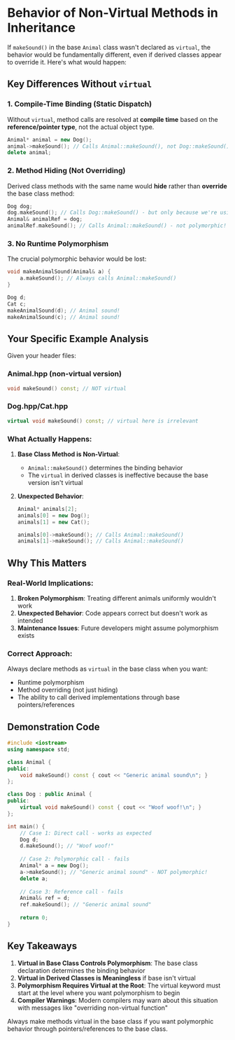 # Behavior of Non-Virtual Methods in Inheritance

If `makeSound()` in the base `Animal` class wasn't declared as `virtual`, the behavior would be fundamentally different, even if derived classes appear to override it. Here's what would happen:

## Key Differences Without `virtual`

### 1. Compile-Time Binding (Static Dispatch)
Without `virtual`, method calls are resolved at **compile time** based on the **reference/pointer type**, not the actual object type.

```cpp
Animal* animal = new Dog();
animal->makeSound(); // Calls Animal::makeSound(), not Dog::makeSound()
delete animal;
```

### 2. Method Hiding (Not Overriding)
Derived class methods with the same name would **hide** rather than **override** the base class method:

```cpp
Dog dog;
dog.makeSound(); // Calls Dog::makeSound() - but only because we're using concrete type
Animal& animalRef = dog;
animalRef.makeSound(); // Calls Animal::makeSound() - not polymorphic!
```

### 3. No Runtime Polymorphism
The crucial polymorphic behavior would be lost:
```cpp
void makeAnimalSound(Animal& a) {
    a.makeSound(); // Always calls Animal::makeSound()
}

Dog d;
Cat c;
makeAnimalSound(d); // Animal sound!
makeAnimalSound(c); // Animal sound!
```

## Your Specific Example Analysis

Given your header files:

### Animal.hpp (non-virtual version)
```cpp
void makeSound() const; // NOT virtual
```

### Dog.hpp/Cat.hpp
```cpp
virtual void makeSound() const; // virtual here is irrelevant
```

### What Actually Happens:
1. **Base Class Method is Non-Virtual**:
   - `Animal::makeSound()` determines the binding behavior
   - The `virtual` in derived classes is ineffective because the base version isn't virtual

2. **Unexpected Behavior**:
   ```cpp
   Animal* animals[2];
   animals[0] = new Dog();
   animals[1] = new Cat();
   
   animals[0]->makeSound(); // Calls Animal::makeSound()
   animals[1]->makeSound(); // Calls Animal::makeSound()
   ```

## Why This Matters

### Real-World Implications:
1. **Broken Polymorphism**: Treating different animals uniformly wouldn't work
2. **Unexpected Behavior**: Code appears correct but doesn't work as intended
3. **Maintenance Issues**: Future developers might assume polymorphism exists

### Correct Approach:
Always declare methods as `virtual` in the base class when you want:
- Runtime polymorphism
- Method overriding (not just hiding)
- The ability to call derived implementations through base pointers/references

## Demonstration Code

```cpp
#include <iostream>
using namespace std;

class Animal {
public:
    void makeSound() const { cout << "Generic animal sound\n"; }
};

class Dog : public Animal {
public:
    virtual void makeSound() const { cout << "Woof woof!\n"; }
};

int main() {
    // Case 1: Direct call - works as expected
    Dog d;
    d.makeSound(); // "Woof woof!"
    
    // Case 2: Polymorphic call - fails
    Animal* a = new Dog();
    a->makeSound(); // "Generic animal sound" - NOT polymorphic!
    delete a;
    
    // Case 3: Reference call - fails
    Animal& ref = d;
    ref.makeSound(); // "Generic animal sound"
    
    return 0;
}
```

## Key Takeaways

1. **Virtual in Base Class Controls Polymorphism**: The base class declaration determines the binding behavior
2. **Virtual in Derived Classes is Meaningless** if base isn't virtual
3. **Polymorphism Requires Virtual at the Root**: The virtual keyword must start at the level where you want polymorphism to begin
4. **Compiler Warnings**: Modern compilers may warn about this situation with messages like "overriding non-virtual function"

Always make methods virtual in the base class if you want polymorphic behavior through pointers/references to the base class.